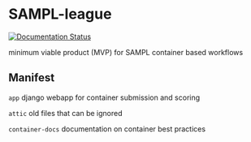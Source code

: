 # SAMPL-league

[![Documentation Status](https://readthedocs.org/projects/sampl-container-infra/badge/?version=latest)](http://docs.samplchallenges.org/en/latest/?badge=latest)

minimum viable product (MVP) for SAMPL container based workflows


## Manifest
`app` django webapp for container submission and scoring

`attic` old files that can be ignored

`container-docs` documentation on container best practices
